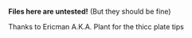 **Files here are untested!** (But they should be fine)

Thanks to Ericman A.K.A. Plant for the thicc plate tips
